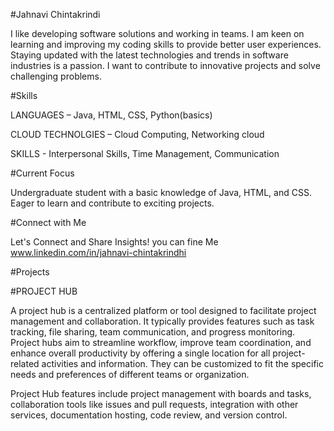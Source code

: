 #Jahnavi Chintakrindi

I like developing software solutions and working in teams. I am keen on learning and improving my coding skills 
to provide better user experiences. Staying updated with the latest technologies and trends in software 
industries is a passion. I want to contribute to innovative projects and solve challenging problems. 

#Skills

LANGUAGES – Java, HTML, CSS, Python(basics) 

CLOUD TECHNOLGIES – Cloud Computing, Networking cloud 

SKILLS - Interpersonal Skills, Time Management, Communication 

#Current Focus

Undergraduate student with a basic knowledge of Java, HTML, and CSS. Eager to learn and contribute to exciting projects.

#Connect with Me

Let's Connect and Share Insights! you can fine Me www.linkedin.com/in/jahnavi-chintakrindhi

#Projects

#PROJECT HUB

A project hub is a centralized platform or tool designed to facilitate project management 
and collaboration. It typically provides features such as task tracking, file sharing, team communication, and 
progress monitoring. Project hubs aim to streamline workflow, improve team coordination, and enhance overall 
productivity by offering a single location for all project-related activities and information. They can be 
customized to fit the specific needs and preferences of different teams or organization. 

Project Hub features include project management with boards and tasks, collaboration tools like issues and pull requests, integration with other services, documentation hosting, code review, and version control.
